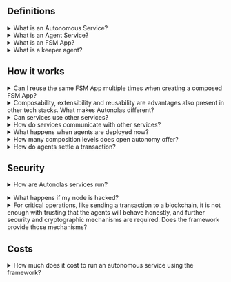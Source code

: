 ## Definitions

<details><summary>What is an Autonomous Service?</summary>
An Autonomous Service is a decentralized service that runs off-chain and provides functionalities to objects living on-chain. Autonomous Services are outside the purview and control of a single authority, and can be be designed for a variety of purposes, including acting as a decentralized oracle for smart contracts, or executing complex investing strategies that cannot be easily encoded on-chain.
</details>

<details><summary>What is an Agent Service?</summary>
An Agent Service is an Autonomous Service which is implemented as a multi-agent system using Autonomous Economic Agents through the <a href="https://github.com/valory-xyz/open-aea">Open AEA</a> framework.
</details>

<details><summary>What is an FSM App?</summary>
An FSM App is an application that implements the business logic of an Agent Service as a finite-state machine. The internal state of an FSM App is replicated and synchronized across all the agents forming the Agent Service.
</details>

<details><summary>What is a keeper agent?</summary>
It is a normal agent for which other agents have voted to be in charge of executing a certain operation (e.g., settling a transaction on a blockchain).
</details>

## How it works

<details><summary>Can I reuse the same FSM App multiple times when creating a composed FSM App?</summary>
No. The Open Autonomy framework currently only supports a single instance of a given FSM App in a composition.
</details>

<details><summary>Composability, extensibility and reusability are advantages also present in other tech stacks. What makes Autonolas different?</summary>
Autonolas it’s not just a framework where devs can build on: it is a complete, novel ecosystem that provides an SDK, a reward system for developers and operators and a governance protocol on top, all of them decentralized.</p>
In the same way companies like Apple or Google offer SDKs to accelerate devs work plus an app store to monetize their work, Autonolas offers the same capabilities but in a decentralized way: developers register components, operators run services that use those components, consumers use and pay for those services so both developers and operators are compensated for their work. And all the parameters that govern the network can be voted on.</details>

<details><summary>Can services use other services?</summary>
Yes, agent services can be composed from other agent services eventually, analogously to microservices. Sub-services could deliver all sorts of results which are consumed by a higher level service to create a higher level outcome.
</details>

<details><summary>How do services communicate with other services?</summary>
Services can expose REST APIs and they also have a native message protocol that uses protobuf that allows them to have arbitrary message based communication between compatible agents in the network. This network is called agent communication network (ACN). When a service needs a more complicated message flow than request-response (e.g. some extended dialogue like FIPA) they can express it as a protocol and deliver the messages via the ACN.</p>
Under the hood the ACN is a DHT that keeps track of live agents mapping their crypto address to IP address. So agents can communicate with other agents without knowing their network location assuming they are online or offline but registered in the ACN.
</details>

<details><summary>What happens when agents are deployed now?</summary>
Currently only the so called "island deployments" are being operated, which are services that run as one-off services, not anchored in the protocol, because the protocol is not live (more on that <a href="https://www.autonolas.network/blog/11">here</a>). Once the protocol is live, agents will be able to interact with it so they can monetize their work and connect to other services.
</details>

<details><summary>How many composition levels does open autonomy offer?</summary>
Composition starts at the component level of the agents (multiple rounds make a skill), then continues on agent level (multiple skills make an agent) and ends at service level (multiple agents make a service).
</details>

<details><summary>How do agents settle a transaction?</summary>

<ol>
<li>Negotiation happens through the ACN or alternatively another connection like the ABCI connection.</li>
<li> A threshold of agents agree on a transaction hash.</li>
<li>One of the agents is randomly selected as the keeper using a deterministic function based on a public, verifiable randomness source (currently DRAND).</li>
<li>All agents sign the transaction using a multi-sig like Gnosis Safe.</li>
<li>The keeper collects all the signatures and sends the transaction onchain.</li>
<li>All agents wait for the transaction to be mined and validate the output.</li>
<li>Done</li>
</ol>
</details>

## Security

<details><summary>How are Autonolas services run?</summary>

Autonolas services are composed of multiple agents that run the same code and agree on its output. These agents are executed in different nodes that are run by independent operators. In order to avoid centralizing this power, Autonolas does not play a role here so it does not offer a cloud platform. Each operator must select and setup the infrastructure that best suits their needs.</details>

<details><summary>What happens if my node is hacked?</summary>

As in any other online service, Autonolas nodes are exposed to the risk of being breached. At the individual level, Autonolas does not provide a solution to this and it’s up to the node operator to keep the node safe. At the service level, on the other hand, services are secured in three ways:</p>

<ul>
<li>Each agent service implements a custom protocol that expects very narrow message flow, so a hypothetical node running malicious code would need to express its intentions within this protocol, otherwise the other agents will ignore its messages.</li>

<li>Even in the case of an agent sending valid, malicious messages to the service, the decentralized nature of Autonolas services means that the majority threshold of agents (2/3 + 1) should agree before committing a malicious transaction, so it is not enough to breach a bunch of nodes.</li>

<li>Services are crypto-economically secured: agents are incentivised to behave honestly by the fact that certain misbehavior can be detected and punished, so it is economically not profitable to cheat.</li>
</ul>
</details>

<details><summary>For critical operations, like sending a transaction to a blockchain, it is not enough with trusting that the agents will behave honestly, and further security and cryptographic mechanisms are required. Does the framework provide those mechanisms?</summary>
For sending transactions to a chain, for example, a multisig approach is used (currently Gnosis Safe) so that a threshold of agents must always approve and validate operations.
</details>

## Costs

<details><summary>How much does it cost to run an autonomous service using the framework?</summary>
We don’t define what an agent service does and how it is configured (e.g. number of agents in it), so the costs are subjective to the service. At the very minimum there will be infrastructure costs.
On top of that, if a service sends transactions to a chain, it will incur in fee costs that will depend on the selected chain. As an example, for a simple service of four agents that make a simple contract call every five minutes, a monthly cost of $3000 in Ethereum and $1.5 in Polygon is estimated, but this number will wildly vary depending on gas costs.
</details>